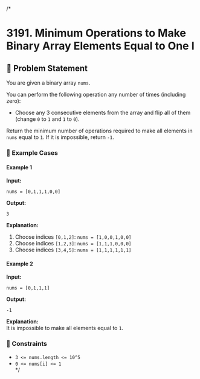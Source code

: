 
/*
# 3191. Minimum Operations to Make Binary Array Elements Equal to One I  

## 📝 Problem Statement  
You are given a binary array `nums`.  

You can perform the following operation any number of times (including zero):  
- Choose any 3 consecutive elements from the array and flip all of them (change `0` to `1` and `1` to `0`).  

Return the minimum number of operations required to make all elements in `nums` equal to `1`. If it is impossible, return `-1`.  

### 🔹 Example Cases  

#### **Example 1**  
**Input:**  
```
nums = [0,1,1,1,0,0]
```
**Output:**  
```
3
```
**Explanation:**  
1. Choose indices `[0,1,2]`: `nums = [1,0,0,1,0,0]`  
2. Choose indices `[1,2,3]`: `nums = [1,1,1,0,0,0]`  
3. Choose indices `[3,4,5]`: `nums = [1,1,1,1,1,1]`  

#### **Example 2**  
**Input:**  
```
nums = [0,1,1,1]
```
**Output:**  
```
-1
```
**Explanation:**  
It is impossible to make all elements equal to `1`.  

### 🔹 Constraints  
- `3 <= nums.length <= 10^5`  
- `0 <= nums[i] <= 1`  
*/
